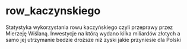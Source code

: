 # row_kaczynskiego
Statystyka wykorzystania rowu kaczyńskiego czyli przeprawy przez Mierzeję Wiślaną. Inwestycje na którą wydano kilka miliardów złotych a samo jej utrzymanie bedzie droższe niż zyski jakie przyniesie dla Polski
